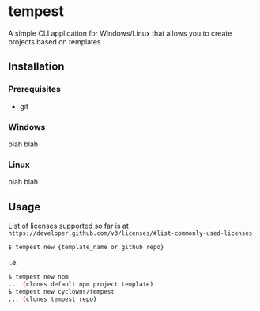 # tempest

A simple CLI application for Windows/Linux that allows you to create projects based on templates

## Installation

### Prerequisites

- git

### Windows

blah blah

### Linux

blah blah

## Usage

List of licenses supported so far is at `https://developer.github.com/v3/licenses/#list-commonly-used-licenses`

```bash
$ tempest new {template_name or github repo} 
```

i.e.

```bash
$ tempest new npm
... (clones default npm project template)
$ tempest new cyclowns/tempest
... (clones tempest repo)
```
